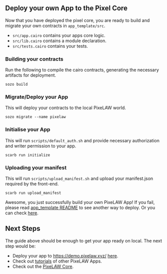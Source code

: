 ## Deploy your own App to the Pixel Core

Now that you have deployed the pixel core, you are ready to build and migrate your own contracts in `app_template/src`.

- `src/app.cairo` contains your apps core logic.
- `src/lib.cairo` contains a module declaration.
- `src/tests.cairo` contains your tests.

### Building your contracts

Run the following to compile the cairo contracts, generating the necessary artifacts for deployment.
```console
sozo build
```

### Migrate/Deploy your App

This will deploy your contracts to the local PixeLAW world.
```console
sozo migrate --name pixelaw
```

### Initialise your App

This will run `scripts/default_auth.sh` and provide necessary authorization and writer permission to your app.
```console
scarb run initialize
```

### Uploading your manifest

This will run `scripts/upload_manifest.sh` and upload your manifest.json required by the front-end.
```console
scarb run upload_manifest
```

Awesome, you just successfully build your own PixeLAW App! If you fail, please read [app_template README](https://github.com/pixelaw/app_template) to see another way to deploy. Or you can check [here](./setup_old.md).

## Next Steps

The guide above should be enough to get your app ready on local. The next step would be:
- Deploy your app to https://demo.pixelaw.xyz/ [here]({#deploy_to_demo}).
- Check out [tutorials](../tutorial) of other PixeLAW Apps.
- Check out the [PixeLAW Core](https://github.com/pixelaw/core).